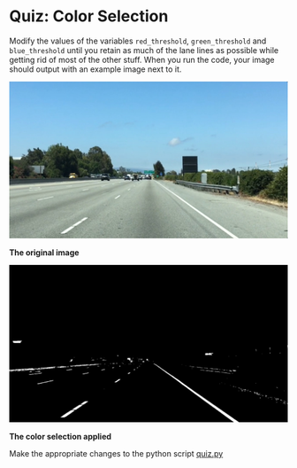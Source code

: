 # Quiz: Color Selection

Modify the values of the variables `red_threshold`, `green_threshold` and `blue_threshold` until you retain as much of the lane lines as possible while getting rid of most of the other stuff. When you run the code, your image should output with an example image next to it.

![highway2](../../images/highway2.jpg)

**The original image**

![highway2_result](../../images/highway2_result.jpg)

**The color selection applied**

Make the appropriate changes to the python script [quiz.py](quiz.py)